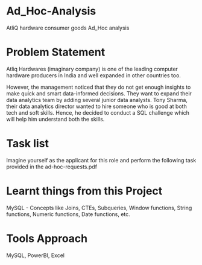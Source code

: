# Ad_Hoc-Analysis
AtliQ hardware consumer goods Ad_Hoc analysis

# Problem Statement
Atliq Hardwares (imaginary company) is one of the leading computer hardware producers in India and well expanded in other countries too.

However, the management noticed that they do not get enough insights to make quick and smart data-informed decisions. They want to expand their data analytics team by adding several junior data analysts. Tony Sharma, their data analytics director wanted to hire someone who is good at both tech and soft skills. Hence, he decided to conduct a SQL challenge which will help him understand both the skills.

# Task list
Imagine yourself as the applicant for this role and perform the following task provided in the ad-hoc-requests.pdf

# Learnt things from this Project
MySQL - Concepts like Joins, CTEs, Subqueries, Window functions, String functions, Numeric functions, Date functions, etc.

# Tools Approach
MySQL, PowerBI, Excel
